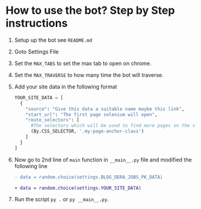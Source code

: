 # How to use the bot? Step by Step instructions

1. Setup up the bot see `README.md`
2. Goto Settings File
3. Set the `MAX_TABS` to set the max tab to open on chrome.
4. Set the `MAX_TRAVERSE` to how many time the bot will traverse.
5. Add your site data in the following format

    ```py
    YOUR_SITE_DATA = [
      {
        "source": "Give this data a suitable name maybe this link",
        "start_url": "The first page selenium will open",
        "route_selectors": [ 
          #The selectors which will be used to find more pages on the site.
          (By.CSS_SELECTOR, '.my-page-anchor-class')
        ]
      }
    ]
    ```

6. Now go to 2nd line of `main` function in `__main__.py` file and modified the following line

    ```diff
    - data = random.choice(settings.BLOG_DERA_JOBS_PK_DATA)

    + data = random.choice(settings.YOUR_SITE_DATA)
    ```

7. Run the script `py .` or `py __main__.py`.
